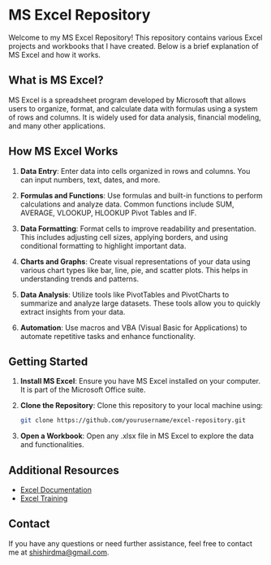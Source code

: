 # MS Excel Repository

Welcome to my MS Excel Repository! This repository contains various Excel projects and workbooks that I have created. Below is a brief explanation of MS Excel and how it works.

## What is MS Excel?

MS Excel is a spreadsheet program developed by Microsoft that allows users to organize, format, and calculate data with formulas using a system of rows and columns. It is widely used for data analysis, financial modeling, and many other applications.

## How MS Excel Works

1. **Data Entry**: Enter data into cells organized in rows and columns. You can input numbers, text, dates, and more.

2. **Formulas and Functions**: Use formulas and built-in functions to perform calculations and analyze data. Common functions include SUM, AVERAGE, VLOOKUP, HLOOKUP Pivot Tables and IF.

3. **Data Formatting**: Format cells to improve readability and presentation. This includes adjusting cell sizes, applying borders, and using conditional formatting to highlight important data.

4. **Charts and Graphs**: Create visual representations of your data using various chart types like bar, line, pie, and scatter plots. This helps in understanding trends and patterns.

5. **Data Analysis**: Utilize tools like PivotTables and PivotCharts to summarize and analyze large datasets. These tools allow you to quickly extract insights from your data.

6. **Automation**: Use macros and VBA (Visual Basic for Applications) to automate repetitive tasks and enhance functionality.

## Getting Started

1. **Install MS Excel**: Ensure you have MS Excel installed on your computer. It is part of the Microsoft Office suite.

2. **Clone the Repository**: Clone this repository to your local machine using:
   ```bash
   git clone https://github.com/yourusername/excel-repository.git

3. **Open a Workbook**: Open any .xlsx file in MS Excel to explore the data and functionalities.

## Additional Resources
- [Excel Documentation](https://support.microsoft.com/exce)
- [Excel Training](https://support.microsoft.com/en-us/excel/training)

## Contact
If you have any questions or need further assistance, feel free to contact me at shishirdma@gmail.com.   

